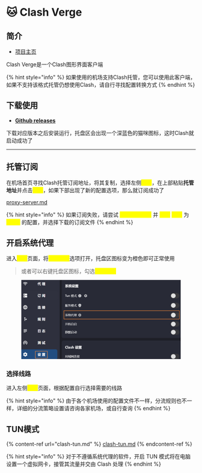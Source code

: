 # 🐱 Clash Verge

## 简介

* [项目主页](https://github.com/clash-verge-rev/clash-verge-rev)

Clash Verge是一个Clash图形界面客户端

{% hint style="info" %}
如果使用的机场支持Clash托管，您可以使用此客户端，如果不支持该格式托管仍想使用Clash，请自行寻找配置转换方式
{% endhint %}

## 下载使用

* [**Github releases**](https://github.com/clash-verge-rev/clash-verge-rev/releases)

下载对应版本之后安装运行，托盘区会出现一个深蓝色的猫咪图标，这时Clash就启动成功了

***

## 托管订阅

在机场首页寻找Clash托管订阅地址，将其复制，选择左侧<mark style="color:yellow;">**订阅**</mark>，在上部粘贴**托管地址**并点击<mark style="color:yellow;">**导入**</mark>，如果下部出现了新的配置选项，那么就订阅成功了

[proxy-server.md](../../ready/proxy-server.md "mention")

{% hint style="info" %}
如果订阅失败，请尝试 <mark style="color:yellow;">**手动下载配置**</mark> 并 <mark style="color:yellow;">**新建**</mark> <mark style="color:yellow;">**类型**</mark> 为 <mark style="color:yellow;">**Local**</mark> 的配置，并选择下载的订阅文件
{% endhint %}

## 开启系统代理

进入<mark style="color:yellow;">**设置**</mark>页面，将<mark style="color:yellow;">**系统代理**</mark>选项打开，托盘区图标变为橙色即可正常使用

> 或者可以右键托盘区图标，勾选<mark style="color:yellow;">**系统代理**</mark>

<div align="left">

<figure><img src="../../.gitbook/assets/clash_proxy.png" alt="" width="563"><figcaption></figcaption></figure>

</div>

### 选择线路

进入左侧<mark style="color:yellow;">**代理**</mark>页面，根据配置自行选择需要的线路

{% hint style="info" %}
由于各个机场使用的配置文件不一样，分流规则也不一样，详细的分流策略设置请咨询各家机场，或自行查询
{% endhint %}

## TUN模式

{% content-ref url="clash-tun.md" %}
[clash-tun.md](clash-tun.md)
{% endcontent-ref %}

{% hint style="info" %}
对于不遵循系统代理的软件，开启 TUN 模式将在电脑设置一个虚拟网卡，接管其流量并交由 Clash 处理
{% endhint %}
